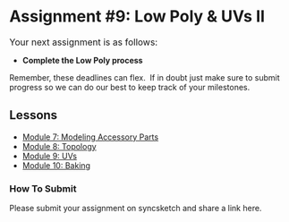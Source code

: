 # Assignment #9: Low Poly & UVs II

<p><span style="color: var(--ic-brand-font-color-dark); font-family: inherit; font-size: 1rem;">Your next assignment is as follows:</span></p>
<ul>
<li><strong>Complete the Low Poly process</strong></li>
</ul>
<p><span>Remember, these deadlines can flex.&nbsp; If in doubt just make sure to submit progress so we can do our best to keep track of your milestones.</span></p>
<h2>Lessons</h2>
<ul>
<li><a class="inline_disabled" href="https://www.vertexschool.com/products/character-creation-for-games-in-unreal-engine-5-program-access/categories/2150946575" target="_blank">Module 7: Modeling Accessory Parts</a></li>
<li><a class="inline_disabled" href="https://www.vertexschool.com/products/character-creation-for-games-in-unreal-engine-5-program-access/categories/2150946578" target="_blank">Module 8: Topology</a></li>
<li><a class="inline_disabled" href="https://www.vertexschool.com/products/character-creation-for-games-in-unreal-engine-5-program-access/categories/2150946581" target="_blank">Module 9: UVs</a></li>
<li><a class="inline_disabled" href="https://www.vertexschool.com/products/character-creation-for-games-in-unreal-engine-5-program-access/categories/2150946583" target="_blank">Module 10: Baking</a></li>
</ul>
<h3>How To Submit</h3>
<p>Please submit your assignment on syncsketch and share a link here.</p>
<p>&nbsp;</p>